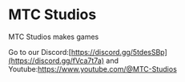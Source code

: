 <!DOCTYPE html>
<html>
<h1>MTC Studios</h1>


MTC Studios makes games

Go to our Discord:[https://discord.gg/5tdesSBp](https://discord.gg/fVca7t7a) and Youtube:https://www.youtube.com/@MTC-Studios

</html> 
